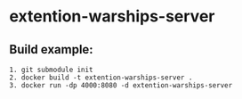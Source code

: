 # extention-warships-server

## Build example:
	1. git submodule init
	2. docker build -t extention-warships-server .
	3. docker run -dp 4000:8080 -d extention-warships-server
